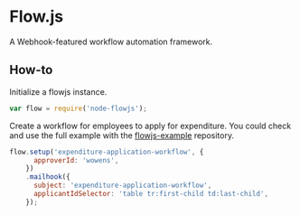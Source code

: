 # Flow.js
A Webhook-featured workflow automation framework.

## How-to
Initialize a flowjs instance.
```js
var flow = require('node-flowjs');
```

Create a workflow for employees to apply for expenditure. You could check and use the full example with the [flowjs-example][flowjs-example] repository.
```js
flow.setup('expenditure-application-workflow', {
      approverId: 'wowens',
    })
    .mailhook({
      subject: 'expenditure-application-workflow',
      applicantIdSelector: 'table tr:first-child td:last-child',
    });
```

[flowjs-example]: https://github.com/evanxd/flowjs-example
